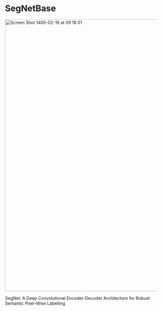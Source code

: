 
# SegNetBase

<img width="897" alt="Screen Shot 1400-02-19 at 09 18 01" src="https://user-images.githubusercontent.com/41450359/117560932-7ee69600-b0a7-11eb-9c41-95e2679c8b85.png">

SegNet: A Deep Convolutional Encoder-Decoder Architecture for Robust Semantic Pixel-Wise Labelling
